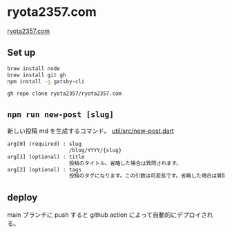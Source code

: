 # ryota2357.com

[ryota2357.com](https://ryota2357.com)

## Set up

```sh
brew install node
brew install git gh
npm install -g gatsby-cli

gh repo clone ryota2357/ryota2357.com
```

## `npm run new-post [slug]`

新しい投稿 md を生成するコマンド。
[util/src/new-post.dart](https://github.com/ryota2357/ryota2357.com/blob/main/util/src/new-post.dart)

```txt
arg[0] (required) : slug
                    /blog/YYYY/{slug}
arg[1] (optional) : title
                    投稿のタイトル。省略した場合は質問されます。
arg[2] (optional) : tags
                    投稿のタグになります。この引数は可変長です。省略した場合は質問されます。
```

## deploy

main ブランチに push すると github action によって自動的にデプロイされる。
